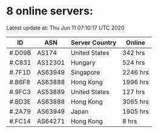 # 8 online servers:

Latest update at: Thu Jun 11 07:10:17 UTC 2020

| ID | ASN | Server Country | Online |
| -- | --- | -------------- | ------ |
| #.D09B | AS174 | United States | 342 hrs |
| #.C831 | AS12301 | Hungary | 524 hrs |
| #.7F1D | AS63949 | Singapore | 2246 hrs |
| #.B6F8 | AS63888 | Hong Kong | 1996 hrs |
| #.9FC3 | AS53889 | United States | 127 hrs |
| #.BD3E | AS63888 | Hong Kong | 3065 hrs |
| #.2A79 | AS63949 | Japan | 1905 hrs |
| #.FC14 | AS64271 | Hong Kong | 8 hrs |

